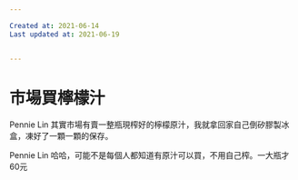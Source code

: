 ```yaml
---

Created at: 2021-06-14
Last updated at: 2021-06-19


---
```


# 市場買檸檬汁


Pennie Lin 其實市場有賣一整瓶現榨好的檸檬原汁，我就拿回家自己倒矽膠製冰盒，凍好了一顆一顆的保存。

Pennie Lin 哈哈，可能不是每個人都知道有原汁可以買，不用自己榨。一大瓶才60元

